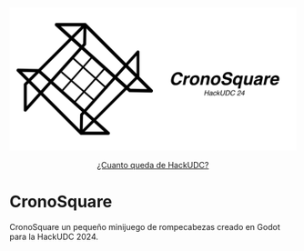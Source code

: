 [![CronoSquare Logo](https://github.com/TeenBiscuits/CronoSquare/blob/main/imagenes/Logo%20Social.png)](https://teenbiscuits.github.io/CronoSquare)

<p align="center">
<a href="https://free.timeanddate.com/countdown/i98vzj1j/n681/cf100/cm0/cu4/ct0/cs0/ca0/co1/cr0/ss0/cac000/cpc000/pcfff/tcfff/fs150/szw448/szh189/tatCuanto%20queda%20de%20HackUDC%202024/tac000/tptSE%20ACAB%C3%93%20HACKUDC%202024/tpc000/iso2024-02-18T00:00:00">¿Cuanto queda de HackUDC?</a>
</p>

# CronoSquare
 
CronoSquare un pequeño minijuego de rompecabezas creado en Godot para la HackUDC 2024.

